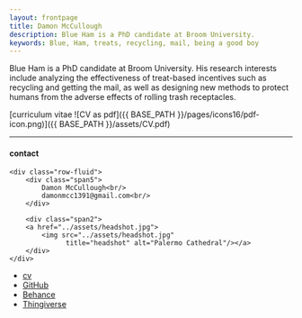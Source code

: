 ```yaml
---
layout: frontpage
title: Damon McCullough
description: Blue Ham is a PhD candidate at Broom University. 
keywords: Blue, Ham, treats, recycling, mail, being a good boy
---
```


Blue Ham is a PhD candidate at Broom University. His research interests include analyzing the effectiveness of treat-based incentives such as recycling and getting the mail, as well as designing new methods to protect humans from the adverse effects of rolling trash receptacles.

[curriculum vitae ![CV as pdf]({{ BASE_PATH }}/pages/icons16/pdf-icon.png)]({{ BASE_PATH }}/assets/CV.pdf)<br/>


---


<div class="container">
<h4><a name="contact"></a>contact</h4>

    <div class="row-fluid">
        <div class="span5">
            Damon McCullough<br/>
            damonmcc1391@gmail.com<br/>
        </div>

        <div class="span2">
        <a href="../assets/headshot.jpg">
            <img src="../assets/headshot.jpg"
                  title="headshot" alt="Palermo Cathedral"/></a>
        </div>
    </div>
</div>

<div class="navbar">
  <div class="navbar-inner">
      <ul class="nav">
          <li><a href="{{ BASE_PATH }}/assets/CV.pdf">cv</a></li>
          <li><a href="https://github.com/damonmcc">GitHub</a></li>
          <li><a href="https://www.behance.net/damonmcc13a993">Behance</a></li>
          <li><a href="https://www.thingiverse.com/fake_tissues/">Thingiverse</a></li>
      </ul>
  </div>
</div>